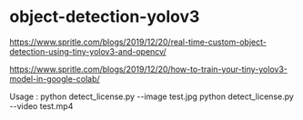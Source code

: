 # object-detection-yolov3

https://www.spritle.com/blogs/2019/12/20/real-time-custom-object-detection-using-tiny-yolov3-and-opencv/

https://www.spritle.com/blogs/2019/12/20/how-to-train-your-tiny-yolov3-model-in-google-colab/

Usage :
python detect_license.py --image test.jpg
python detect_license.py --video test.mp4
